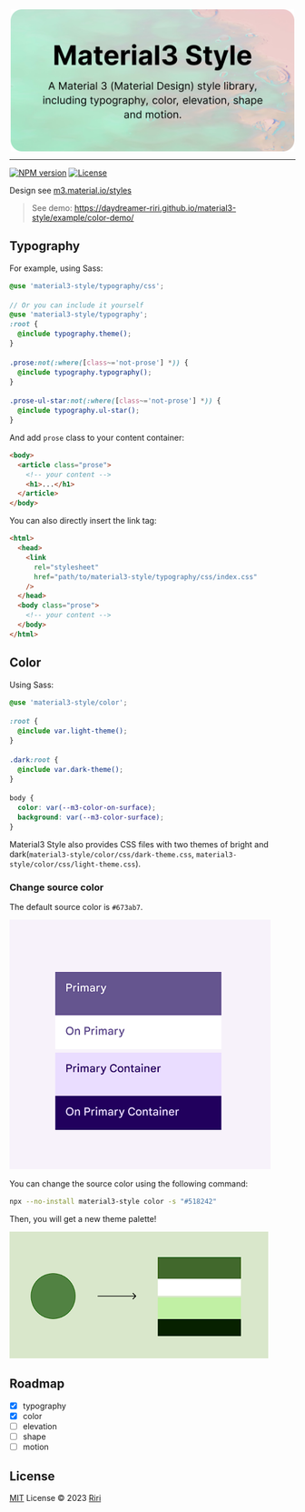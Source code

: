 <div style="display:flex;justify-content:center;">
<img src="./example/assets/og.svg" style="max-width: 500px">
</div>

---

[![NPM version][npm-version-src]][npm-version-href]
[![License][license-src]][license-href]

Design see [m3.material.io/styles](https://m3.material.io/styles)

> See demo: https://daydreamer-riri.github.io/material3-style/example/color-demo/

## Typography

For example, using Sass:

```scss
@use 'material3-style/typography/css';

// Or you can include it yourself
@use 'material3-style/typography';
:root {
  @include typography.theme();
}

.prose:not(:where([class~='not-prose'] *)) {
  @include typography.typography();
}

.prose-ul-star:not(:where([class~='not-prose'] *)) {
  @include typography.ul-star();
}
```

And add `prose` class to your content container:

```html
<body>
  <article class="prose">
    <!-- your content -->
    <h1>...</h1>
  </article>
</body>
```

You can also directly insert the link tag:

```html
<html>
  <head>
    <link
      rel="stylesheet"
      href="path/to/material3-style/typography/css/index.css"
    />
  </head>
  <body class="prose">
    <!-- your content -->
  </body>
</html>
```

## Color

Using Sass:

```scss
@use 'material3-style/color';

:root {
  @include var.light-theme();
}

.dark:root {
  @include var.dark-theme();
}

body {
  color: var(--m3-color-on-surface);
  background: var(--m3-color-surface);
}
```

Material3 Style also provides CSS files with two themes of bright and dark(`material3-style/color/css/dark-theme.css`, `material3-style/color/css/light-theme.css`).

### Change source color

The default source color is `#673ab7`.

![default color](./example/assets/default-color.png)

You can change the source color using the following command:

```bash
npx --no-install material3-style color -s "#518242"
```

Then, you will get a new theme palette!

![new color](./example/assets/new-color.png)

## Roadmap

- [x] typography
- [x] color
- [ ] elevation
- [ ] shape
- [ ] motion

## License

[MIT](./LICENSE) License © 2023 [Riri](https://github.com/Daydreamer-riri)

[npm-version-src]: https://img.shields.io/npm/v/material3-style?style=flat&colorA=080f12&colorB=1fa669
[npm-version-href]: https://www.npmjs.com/package/material3-style
[license-src]: https://img.shields.io/github/license/daydreamer-riri/material3-style.svg?style=flat&colorA=080f12&colorB=1fa669
[license-href]: https://github.com/daydreamer-riri/material3-style/blob/main/LICENSE
